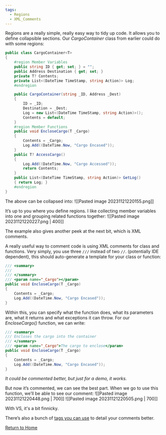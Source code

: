 ```yaml
---
tags:
  - Regions
  - XML_Comments
---
```

Regions are a really simple, really easy way to tidy up code. It allows you to define collapsible sections. Our _CargoContainer_ class from earlier could do with some regions:

```C#
public class CargoContainer<T>
{
    #region Member Variables
    public string ID { get; set; } = "";
    public Address Destination { get; set; }
    private T? Contents;
    private List<(DateTime TimeStamp, string Action)> Log;
    #endregion

    public CargoContainer(string _ID, Address _Dest)
    {
        ID = _ID;
        Destination = _Dest;
        Log = new List<(DateTime TimeStamp, string Action)>();
        Contents = default;
    }
	#region Member Functions
    public void EncloseCargo(T _Cargo)
    {
        Contents = _Cargo;
        Log.Add((DateTime.Now, "Cargo Encased"));
    }
    public T? AccessCargo()
    {
        Log.Add((DateTime.Now, "Cargo Accessed"));
        return Contents;
    }
    public List<(DateTime TimeStamp, string Action)> GetLog()
    { return Log; }
    #endregion
}
```

The above can be collapsed into:
![[Pasted image 20231121220155.png]]

It’s up to you where you define regions. I like collecting member variables into one and grouping related functions together:
![[Pasted image 20231121220227.png | 400]]

The example also gives another peek at the next bit, which is XML comments.

A really useful way to comment code is using XML comments for class and functions. Very simply, you use three `///` instead of two `//`. (potentially IDE dependent), this should auto-generate a template for your class or function:
```C#
/// <summary>
/// 
/// </summary>
/// <param name="_Cargo"></param>
public void EncloseCargo(T _Cargo)
{
    Contents = _Cargo;
    Log.Add((DateTime.Now, "Cargo Encased"));
}
```

Within this, you can specify what the function does, what its parameters are, what it returns and what exceptions it can throw. For our _EncloseCargo()_ function, we can write:
```C#
/// <summary>
/// Encloses the cargo into the container
/// </summary>
/// <param name="_Cargo">The cargo to enclose</param>
public void EncloseCargo(T _Cargo)
{
    Contents = _Cargo;
    Log.Add((DateTime.Now, "Cargo Encased"));
}
```
*It could be commented better, but just for a demo, it works.*

But now it’s commented, we can see the best part. When we go to use this function, we’ll be able to see our comment:
![[Pasted image 20231121220448.png | 700]]
![[Pasted image 20231121220505.png | 700]]

With VS, it's a bit finnicky.

There’s also a bunch of [tags you can use](https://learn.microsoft.com/en-us/dotnet/csharp/language-reference/xmldoc/recommended-tags) to detail your comments better.

[Return to Home](Home)
